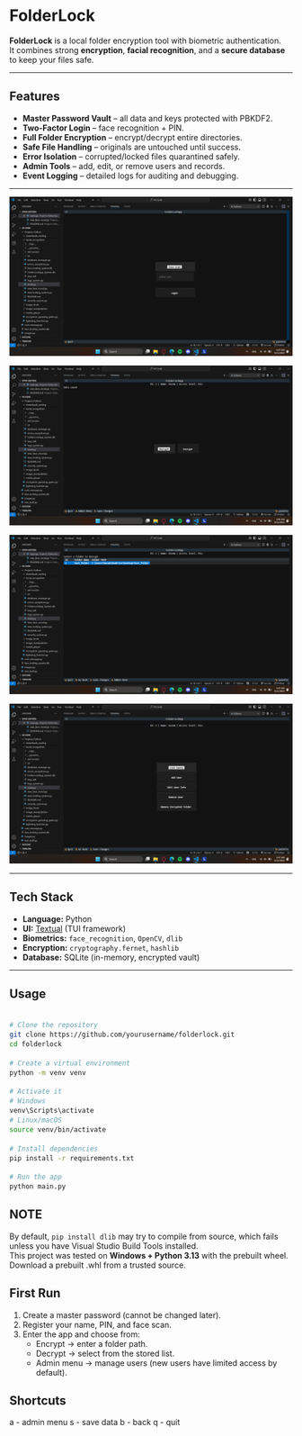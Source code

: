 # FolderLock

**FolderLock** is a local folder encryption tool with biometric authentication.  
It combines strong **encryption**, **facial recognition**, and a **secure database** to keep your files safe.

---

## Features

- **Master Password Vault** – all data and keys protected with PBKDF2.
- **Two-Factor Login** – face recognition + PIN.
- **Full Folder Encryption** – encrypt/decrypt entire directories.
- **Safe File Handling** – originals are untouched until success.
- **Error Isolation** – corrupted/locked files quarantined safely.
- **Admin Tools** – add, edit, or remove users and records.
- **Event Logging** – detailed logs for auditing and debugging.

---

![Example 1](screenshots/login.png)

![Example 2](screenshots/main_screen.png)

![Example 3](screenshots/decrypt.png)

![Example 4](screenshots/admin_menu.png)

---

## Tech Stack

- **Language:** Python
- **UI:** [Textual](https://github.com/Textualize/textual) (TUI framework)
- **Biometrics:** `face_recognition`, `OpenCV`, `dlib`
- **Encryption:** `cryptography.fernet`, `hashlib`
- **Database:** SQLite (in-memory, encrypted vault)

---

## Usage

```bash

# Clone the repository
git clone https://github.com/yourusername/folderlock.git
cd folderlock

# Create a virtual environment
python -m venv venv

# Activate it
# Windows
venv\Scripts\activate
# Linux/macOS
source venv/bin/activate

# Install dependencies
pip install -r requirements.txt

# Run the app
python main.py
```
## NOTE
By default, `pip install dlib` may try to compile from source, which fails unless you have Visual Studio Build Tools installed.  
This project was tested on **Windows + Python 3.13** with the prebuilt wheel.
Download a prebuilt .whl from a trusted source.



## First Run
1. Create a master password (cannot be changed later).
2. Register your name, PIN, and face scan.
3. Enter the app and choose from:
   - Encrypt → enter a folder path.
   - Decrypt → select from the stored list.
   - Admin menu → manage users (new users have limited access by default).

## Shortcuts
a - admin menu
s - save data
b - back
q - quit
```



